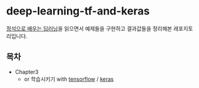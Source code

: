 # deep-learning-tf-and-keras

[정석으로 배우는 딥러닝](http://wikibook.co.kr/deep-learning-with-tensorflow/)을 읽으면서 예제들을 구현하고 결과값들을 정리해본 레포지토리입니다.

## 목차

- Chapter3
  - or 학습시키기 with [tensorflow](./chapter3/01.or.tensorflow.ipynb) / [keras](./chapter3/01.or.keras.ipynb)

